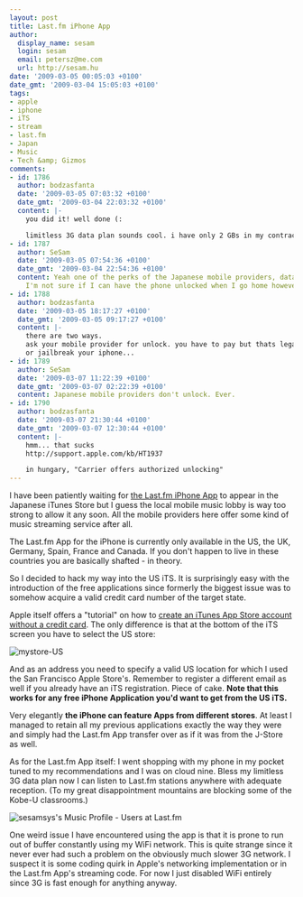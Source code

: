 ```yaml
---
layout: post
title: Last.fm iPhone App
author:
  display_name: sesam
  login: sesam
  email: petersz@me.com
  url: http://sesam.hu
date: '2009-03-05 00:05:03 +0100'
date_gmt: '2009-03-04 15:05:03 +0100'
tags:
- apple
- iphone
- iTS
- stream
- last.fm
- Japan
- Music
- Tech &amp; Gizmos
comments:
- id: 1786
  author: bodzasfanta
  date: '2009-03-05 07:03:32 +0100'
  date_gmt: '2009-03-04 22:03:32 +0100'
  content: |-
    you did it! well done (:

    limitless 3G data plan sounds cool. i have only 2 GBs in my contract (with t-mobile). enough for everything but not for lastfm. i use it only on wifi network
- id: 1787
  author: SeSam
  date: '2009-03-05 07:54:36 +0100'
  date_gmt: '2009-03-04 22:54:36 +0100'
  content: Yeah one of the perks of the Japanese mobile providers, data is cheap.
    I'm not sure if I can have the phone unlocked when I go home however. :(
- id: 1788
  author: bodzasfanta
  date: '2009-03-05 18:17:27 +0100'
  date_gmt: '2009-03-05 09:17:27 +0100'
  content: |-
    there are two ways.
    ask your mobile provider for unlock. you have to pay but thats legal and safe. and maybe its really expensive! for example in hungary costs around 90,000-100,000 HUF.
    or jailbreak your iphone...
- id: 1789
  author: SeSam
  date: '2009-03-07 11:22:39 +0100'
  date_gmt: '2009-03-07 02:22:39 +0100'
  content: Japanese mobile providers don't unlock. Ever.
- id: 1790
  author: bodzasfanta
  date: '2009-03-07 21:30:44 +0100'
  date_gmt: '2009-03-07 12:30:44 +0100'
  content: |-
    hmm... that sucks
    http://support.apple.com/kb/HT1937

    in hungary, "Carrier offers authorized unlocking"
---
```


I have been patiently waiting for [the Last.fm iPhone App](http://www.last.fm/group/Last.fm+for+iPhone+and+iPod+Touch) to appear in the Japanese iTunes Store but I guess the local mobile music lobby is way too strong to allow it any soon. All the mobile providers here offer some kind of music streaming service after all.

The Last.fm App for the iPhone is currently only available in the US, the UK, Germany, Spain, France and Canada. If you don't happen to live in these countries you are basically shafted - in theory.

So I decided to hack my way into the US iTS. It is surprisingly easy with the introduction of the free applications since formerly the biggest issue was to somehow acquire a valid credit card number of the target state.

Apple itself offers a "tutorial" on how to [create an iTunes App Store account without a credit card](http://support.apple.com/kb/HT2534). The only difference is that at the bottom of the iTS screen you have to select the US store:

![mystore-US](http://img.skitch.com/20090304-j5rug2himauyra9g2r8h6ptwf4.png)

And as an address you need to specify a valid US location for which I used the San Francisco Apple Store's. Remember to register a different email as well if you already have an iTS registration. Piece of cake. **Note that this works for any free iPhone Application you'd want to get from the US iTS.**

Very elegantly **the iPhone can feature Apps from different stores**. At least I managed to retain all my previous applications exactly the way they were and simply had the Last.fm App transfer over as if it was from the J-Store as well.

As for the Last.fm App itself: I went shopping with my phone in my pocket tuned to my recommendations and I was on cloud nine. Bless my limitless 3G data plan now I can listen to Last.fm stations anywhere with adequate reception. (To my great disappointment mountains are blocking some of the Kobe-U classrooms.)

![sesamsys's Music Profile - Users at Last.fm](http://img.skitch.com/20090304-d1p1syd5m8g3y9yatb6xibxm44.png)

One weird issue I have encountered using the app is that it is prone to run out of buffer constantly using my WiFi network. This is quite strange since it never ever had such a problem on the obviously much slower 3G network. I suspect it is some coding quirk in Apple's networking implementation or in the Last.fm App's streaming code. For now I just disabled WiFi entirely since 3G is fast enough for anything anyway.
